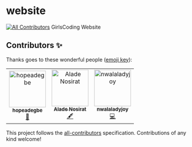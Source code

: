 # website
[![All Contributors](https://img.shields.io/badge/all_contributors-3-orange.svg?style=flat-square)](#contributors)
GirlsCoding Website

## Contributors ✨

Thanks goes to these wonderful people ([emoji key](https://allcontributors.org/docs/en/emoji-key)):

<!-- ALL-CONTRIBUTORS-LIST:START - Do not remove or modify this section -->
<!-- prettier-ignore -->
<table>
  <tr>
    <td align="center"><a href="https://github.com/hopeadegbe"><img src="https://avatars1.githubusercontent.com/u/39594009?v=4" width="100px;" alt="hopeadegbe"/><br /><sub><b>hopeadegbe</b></sub></a><br /><a href="#design-hopeadegbe" title="Design">🎨</a></td>
    <td align="center"><a href="https://github.com/nursetiti"><img src="https://avatars2.githubusercontent.com/u/38245885?v=4" width="100px;" alt="Alade Nosirat"/><br /><sub><b>Alade Nosirat</b></sub></a><br /><a href="#content-nursetiti" title="Content">🖋</a></td>
    <td align="center"><a href="https://github.com/nwalaladyjoy"><img src="https://avatars3.githubusercontent.com/u/38245891?v=4" width="100px;" alt="nwalaladyjoy"/><br /><sub><b>nwalaladyjoy</b></sub></a><br /><a href="https://github.com/Girlscoding-ng/website/commits?author=nwalaladyjoy" title="Code">💻</a></td>
  </tr>
</table>

<!-- ALL-CONTRIBUTORS-LIST:END -->

This project follows the [all-contributors](https://github.com/all-contributors/all-contributors) specification. Contributions of any kind welcome!